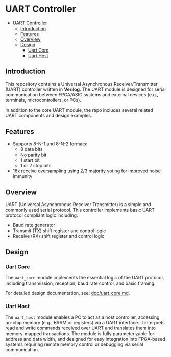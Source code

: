 # UART Controller

- [UART Controller](#uart-controller)
  - [Introduction](#introduction)
  - [Features](#features)
  - [Overview](#overview)
  - [Design](#design)
    - [Uart Core](#uart-core)
    - [Uart Host](#uart-host)


## Introduction

This repository contains a Universal Asynchronous Receiver/Transmitter (UART) controller written in **Verilog**.
The UART module is designed for serial communication between FPGA/ASIC systems and external devices (e.g., terminals, microcontrollers, or PCs).

In addition to the core UART module, the repo includes several related UART components and design examples.

## Features

- Supports 8-N-1 and 8-N-2 formats:
  - 8 data bits
  - No parity bit
  - 1 start bit
  - 1 or 2 stop bits
- 16x receive oversampling using 2/3 majority voting for improved noise immunity


## Overview

UART (Universal Asynchronous Receiver Transmitter) is a simple and commonly used serial protocol. This controller implements basic UART protocol compliant logic including:

- Baud rate generator
- Transmit (TX) shift register and control logic
- Receive (RX) shift register and control logic

## Design

### Uart Core

The `uart_core` module implements the essential logic of the UART protocol, including transmission, reception, baud rate control, and basic framing.

For detailed design documentation, see: [doc/uart_core.md](doc/uart_core.md).

### Uart Host

The `uart_host` module enables a PC to act as a host controller, accessing on-chip memory (e.g., BRAM or registers) via a UART interface. It interprets read and write commands received over UART and translates them into memory-mapped transactions. The module is fully parameterizable for address and data width, and designed for easy integration into FPGA-based systems requiring remote memory control or debugging via serial communication.